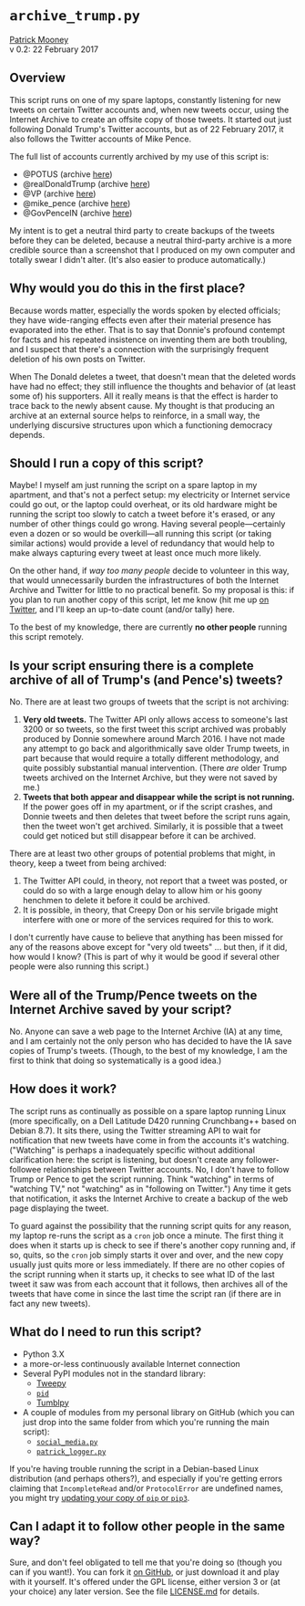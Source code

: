 `archive_trump.py`
==================

<a rel="me" href="http://patrickbrianmooney.nfshost.com/~patrick/">Patrick Mooney</a><br />
v 0.2: 22 February 2017

Overview
--------

This script runs on one of my spare laptops, constantly listening for new tweets on certain Twitter accounts and, when new tweets occur, using the Internet Archive to create an offsite copy of those tweets. It started out just following Donald Trump's Twitter accounts, but as of 22 February 2017, it also follows the Twitter accounts of Mike Pence.

The full list of accounts currently archived by my use of this script is:

* @POTUS (archive <a href="http://web.archive.org/web/*/https://twitter.com/POTUS/*">here</a>)
* @realDonaldTrump (archive <a href="http://web.archive.org/web/*/https://twitter.com/realDonaldTrump/*">here</a>)
* @VP (archive <a href="http://web.archive.org/web/*/https://twitter.com/VP/*">here</a>)
* @mike_pence (archive <a href="http://web.archive.org/web/*/https://twitter.com/mike_pence/*">here</a>)
* @GovPenceIN (archive <a href="http://web.archive.org/web/*/https://twitter.com/GovPenceIN/*">here</a>)
 
My intent is to get a neutral third party to create backups of the tweets before they can be deleted, because a neutral third-party archive is a more credible source than a screenshot that I produced on my own computer and totally swear I didn't alter. (It's also easier to produce automatically.)

Why would you do this in the first place?
-----------------------------------------

Because words matter, especially the words spoken by elected officials; they have wide-ranging effects even after their material presence has evaporated into the ether. That is to say that Donnie's profound contempt for facts and his repeated insistence on inventing them are both troubling, and I suspect that there's a connection with the surprisingly frequent deletion of his own posts on Twitter.

When The Donald deletes a tweet, that doesn't mean that the deleted words have had no effect; they still influence the thoughts and behavior of (at least some of) his supporters. All it really means is that the effect is harder to trace back to the newly absent cause. My thought is that producing an archive at an external source helps to reinforce, in a small way, the underlying discursive structures upon which a functioning democracy depends.

Should I run a copy of this script?
-----------------------------------

Maybe! I myself am just running the script on a spare laptop in my apartment, and that's not a perfect setup: my electricity or Internet service could go out, or the laptop could overheat, or its old hardware might be running the script too slowly to catch a tweet before it's erased, or any number of other things could go wrong. Having several people&mdash;certainly even a dozen or so would be overkill&mdash;all running this script (or taking similar actions) would provide a level of redundancy that would help to make always capturing every tweet at least once much more likely.

On the other hand, if *way too many people* decide to volunteer in this way, that would unnecessarily burden the infrastructures of both the Internet Archive and Twitter for little to no practical benefit. So my proposal is this: if you plan to run another copy of this script, let me know (hit me up <a rel="me" href="https://twitter.com/patrick_mooney">on Twitter</a>, and I'll keep an up-to-date count (and/or tally) here.

To the best of my knowledge, there are currently **no other people** running this script remotely.

Is your script ensuring there is a complete archive of all of Trump's (and Pence's) tweets?
-------------------------------------------------------------------------------------------
No. There are at least two groups of tweets that the script is not archiving:

1. **Very old tweets.** The Twitter API only allows access to someone's last 3200 or so tweets, so the first tweet this script archived was probably produced by Donnie somewhere around March 2016. I have not made any attempt to go back and algorithmically save older Trump tweets, in part because that would require a totally different methodology, and quite possibly substantial manual intervention. (There *are* older Trump tweets archived on the Internet Archive, but they were not saved by me.)
2. **Tweets that both appear and disappear while the script is not running.** If the power goes off in my apartment, or if the script crashes, and Donnie tweets and then deletes that tweet before the script runs again, then the tweet won't get archived. Similarly, it is possible that a tweet could get noticed but still disappear before it can be archived.

There are at least two other groups of potential problems that might, in theory, keep a tweet from being archived:

1. The Twitter API could, in theory, not report that a tweet was posted, or could do so with a large enough delay to allow him or his goony henchmen to delete it before it could be archived.
2. It is possible, in theory, that Creepy Don or his servile brigade might interfere with one or more of the services required for this to work.

I don't currently have cause to believe that anything has been missed for any of the reasons above except for "very old tweets" ... but then, if it did, how would I know? (This is part of why it would be good if several other people were also running this script.) 

Were all of the Trump/Pence tweets on the Internet Archive saved by your script?
--------------------------------------------------------------------------------
No. Anyone can save a web page to the Internet Archive (IA) at any time, and I am certainly not the only person who has decided to have the IA save copies of Trump's tweets. (Though, to the best of my knowledge, I am the first to think that doing so systematically is a good idea.) 

How does it work?
-----------------

The script runs as continually as possible on a spare laptop running Linux (more specifically, on a Dell Latitude D420 running Crunchbang++ based on Debian 8.7). It sits there, using the Twitter streaming API to wait for notification that new tweets have come in from the accounts it's watching. ("Watching" is perhaps a inadequately specific without additional clarification here: the script is listening, but doesn't create any follower-followee relationships between Twitter accounts. No, I don't have to follow Trump or Pence to get the script running. Think "watching" in terms of "watching TV," not "watching" as in "following on Twitter.")  Any time it gets that notification, it asks the Internet Archive to create a backup of the web page displaying the tweet. 

To guard against the possibility that the running script quits for any reason, my laptop re-runs the script as a `cron` job once a minute. The first thing it does when it starts up is check to see if there's another copy running and, if so, quits, so the `cron` job simply starts it over and over, and the new copy usually just quits more or less immediately. If there are no other copies of the script running when it starts up, it checks to see what ID of the last tweet it saw was from each account that it follows, then archives all of the tweets that have come in since the last time the script ran (if there are in fact any new tweets).

What do I need to run this script?
----------------------------------

<ul>
<li>Python 3.X</li>
<li>a more-or-less continuously available Internet connection</li>
<li>Several PyPI modules not in the standard library:
    <ul>
        <li><a rel="muse" href="http://www.tweepy.org">Tweepy</a></li>
        <li><a rel="muse" href="https://pypi.python.org/pypi/pid/"><code>pid</code></a></li>
        <li><a rel="muse" href="https://github.com/michaelhelmick/python-tumblpy">Tumblpy</a></li>
    </ul>
</li>
<li>A couple of modules from my personal library on GitHub (which you can just drop into the same folder from which you're running the main script):
    <ul>
        <li><a rel="me" href="https://github.com/patrick-brian-mooney/python-personal-library/blob/master/social_media.py"><code>social_media.py</code></a></li>
        <li><a rel="me" href="https://github.com/patrick-brian-mooney/python-personal-library/blob/master/patrick_logger.py"><code>patrick_logger.py</code></a></li>
    </ul>
</li>
</ul>

If you're having trouble running the script in a Debian-based Linux distribution (and perhaps others?), and especially if you're getting errors claiming that `IncompleteRead` and/or `ProtocolError` are undefined names, you might try <a rel="muse" href="http://stackoverflow.com/questions/27341064/how-do-i-fix-importerror-cannot-import-name-incompleteread">updating your copy of `pip` or `pip3`</a>.


Can I adapt it to follow other people in the same way?
------------------------------------------------------

Sure, and don't feel obligated to tell me that you're doing so (though you can if you want!). You can fork it <a href="https://github.com/patrick-brian-mooney/archive-trump">on GitHub</a>, or just download it and play with it yourself. It's offered under the GPL license, either version 3 or (at your choice) any later version. See the file [LICENSE.md](https://github.com/patrick-brian-mooney/archive-trump/blob/master/LICENSE.md) for details.
